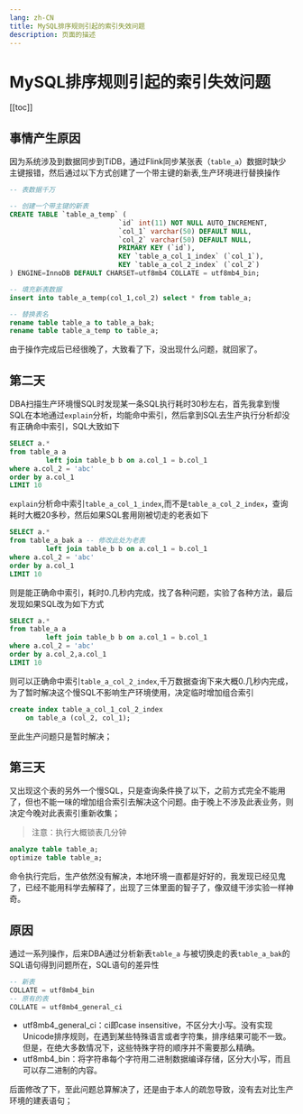 ```yaml
---
lang: zh-CN  
title: MySQL排序规则引起的索引失效问题  
description: 页面的描述  
---
```


# MySQL排序规则引起的索引失效问题

[[toc]]


## 事情产生原因

因为系统涉及到数据同步到TiDB，通过Flink同步某张表（`table_a`）数据时缺少主键报错，然后通过以下方式创建了一个带主键的新表,生产环境进行替换操作
```sql
-- 表数据千万

-- 创建一个带主键的新表
CREATE TABLE `table_a_temp` (
                           `id` int(11) NOT NULL AUTO_INCREMENT,
                           `col_1` varchar(50) DEFAULT NULL,
                           `col_2` varchar(50) DEFAULT NULL,
                           PRIMARY KEY (`id`),
                           KEY `table_a_col_1_index` (`col_1`),
                           KEY `table_a_col_2_index` (`col_2`)
) ENGINE=InnoDB DEFAULT CHARSET=utf8mb4 COLLATE = utf8mb4_bin;

-- 填充新表数据
insert into table_a_temp(col_1,col_2) select * from table_a;

-- 替换表名
rename table table_a to table_a_bak;
rename table table_a_temp to table_a;
```
由于操作完成后已经很晚了，大致看了下，没出现什么问题，就回家了。

## 第二天
DBA扫描生产环境慢SQL时发现某一条SQL执行耗时30秒左右，首先我拿到慢SQL在本地通过`explain`分析，均能命中索引，然后拿到SQL去生产执行分析却没有正确命中索引，SQL大致如下
```sql
SELECT a.*
from table_a a
         left join table_b b on a.col_1 = b.col_1
where a.col_2 = 'abc'
order by a.col_1
LIMIT 10
```
`explain`分析命中索引`table_a_col_1_index`,而不是`table_a_col_2_index`，查询耗时大概20多秒，然后如果SQL套用刚被切走的老表如下

```sql
SELECT a.*
from table_a_bak a -- 修改此处为老表
         left join table_b b on a.col_1 = b.col_1
where a.col_2 = 'abc'
order by a.col_1
LIMIT 10
```
则是能正确命中索引，耗时0.几秒内完成，找了各种问题，实验了各种方法，最后发现如果SQL改为如下方式
```sql
SELECT a.*
from table_a a
         left join table_b b on a.col_1 = b.col_1
where a.col_2 = 'abc'
order by a.col_2,a.col_1
LIMIT 10
```
则可以正确命中索引`table_a_col_2_index`,千万数据查询下来大概0.几秒内完成，为了暂时解决这个慢SQL不影响生产环境使用，决定临时增加组合索引
```sql
create index table_a_col_1_col_2_index
	on table_a (col_2, col_1);
```
至此生产问题只是暂时解决；

## 第三天

又出现这个表的另外一个慢SQL，只是查询条件换了以下，之前方式完全不能用了，但也不能一味的增加组合索引去解决这个问题。由于晚上不涉及此表业务，则决定今晚对此表索引重新收集；
> 注意：执行大概锁表几分钟
```sql
analyze table table_a;
optimize table table_a;
```

命令执行完后，生产依然没有解决，本地环境一直都是好好的，我发现已经见鬼了，已经不能用科学去解释了，出现了三体里面的智子了，像双缝干涉实验一样神奇。

## 原因
通过一系列操作，后来DBA通过分析新表`table_a` 与被切换走的表`table_a_bak`的SQL语句得到问题所在，SQL语句的差异性
```sql
-- 新表
COLLATE = utf8mb4_bin
-- 原有的表
COLLATE = utf8mb4_general_ci
```
- utf8mb4_general_ci：ci即case insensitive，不区分大小写。没有实现Unicode排序规则，在遇到某些特殊语言或者字符集，排序结果可能不一致。但是，在绝大多数情况下，这些特殊字符的顺序并不需要那么精确。  
- utf8mb4_bin：将字符串每个字符用二进制数据编译存储，区分大小写，而且可以存二进制的内容。

后面修改了下，至此问题总算解决了，还是由于本人的疏忽导致，没有去对比生产环境的建表语句；

<Comment></Comment>
